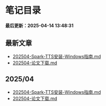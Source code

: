 # 笔记目录

**最后更新：2025-04-14 13:48:31**

## 最新文章

- [202504-Spark-TTS安装-Windows指南.md](202504/202504-Spark-TTS安装-Windows指南.md)
- [202504-论文下载.md](202504/202504-论文下载.md)

## 2025/04

- [202504-Spark-TTS安装-Windows指南.md](202504/202504-Spark-TTS安装-Windows指南.md)
- [202504-论文下载.md](202504/202504-论文下载.md)

